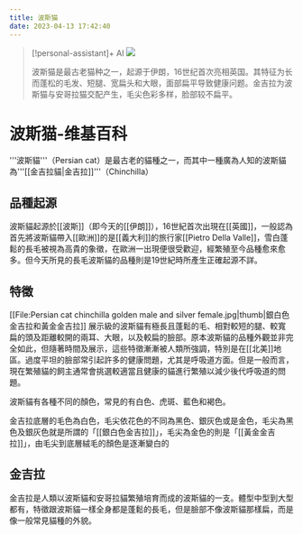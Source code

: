 ```yaml
---
title: 波斯猫
date: 2023-04-13 17:42:40
---
```


>[!personal-assistant]+ AI
> ![](https://images.unsplash.com/photo-1547565393-1b180d53d82a?crop=entropy&cs=tinysrgb&fit=max&fm=jpg&ixid=M3w2MjQ4MzZ8MHwxfHNlYXJjaHwyfHxQZXJzaWFuJTIwY2F0fGVufDB8fHx8MTcyNzI3NDE0Mnww&ixlib=rb-4.0.3&q=80&w=400)
> 
> 波斯猫是最古老猫种之一，起源于伊朗，16世纪首次亮相英国。其特征为长而蓬松的毛发、短腿、宽扁头和大眼，面部扁平导致健康问题。金吉拉为波斯猫与安哥拉猫交配产生，毛尖色彩多样，脸部较不扁平。

# 波斯猫-维基百科
'''波斯貓'''（Persian cat）是最古老的貓種之一，而其中一種廣為人知的波斯貓為'''[[金吉拉貓|金吉拉]]'''（Chinchilla）

## 品種起源
波斯貓起源於[[波斯]]（即今天的[[伊朗]]），16世紀首次出現在[[英國]]，一般認為首先將波斯貓帶入[[歐洲]]的是[[義大利]]的旅行家[[Pietro Della Valle]]，雪白蓬鬆的長毛被視為高貴的象徵，在歐洲一出現便很受歡迎，經繁殖至今品種愈來愈多。但今天所見的長毛波斯貓的品種則是19世紀時所產生正確起源不詳。

## 特徵
[[File:Persian cat chinchilla golden male and silver female.jpg|thumb|銀白色金吉拉和黃金金吉拉]]
展示級的波斯貓有極長且蓬鬆的毛、相對較短的腿、較寬扁的頭及距離較開的兩耳、大眼，以及較扁的臉部。原本波斯貓的品種外觀並非完全如此，但隨著時間及展示，這些特徵漸漸被人類所強調，特別是在[[北美]]地區。過度平坦的臉部常引起許多的健康問題，尤其是呼吸道方面。但是一般而言，現在繁殖貓的飼主通常會挑選較適當且健康的貓進行繁殖以減少後代呼吸道的問題。

波斯貓有各種不同的顏色，常見的有白色、虎斑、藍色和褐色。

金吉拉底層的毛色為白色，毛尖依花色的不同為黑色、銀灰色或是金色，毛尖為黑色及銀灰色就是所謂的「[[銀白色金吉拉]]」，毛尖為金色的則是「[[黃金金吉拉]]」，由毛尖到底層絨毛的顏色是逐漸變白的

## 金吉拉
金吉拉是人類以波斯貓和安哥拉貓繁殖培育而成的波斯貓的一支。體型中型到大型都有，特徵跟波斯貓一樣全身都是蓬鬆的長毛，但是臉部不像波斯貓那樣扁，而是像一般常見貓種的外貌。
